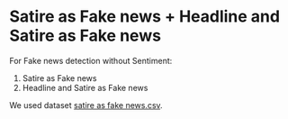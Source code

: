 # Satire as Fake news  + Headline and Satire as Fake news

For Fake news detection without Sentiment:
1. Satire as Fake news
2. Headline and Satire as Fake news

We used dataset [satire as fake news.csv](satire%20as%20fake%20news.csv).